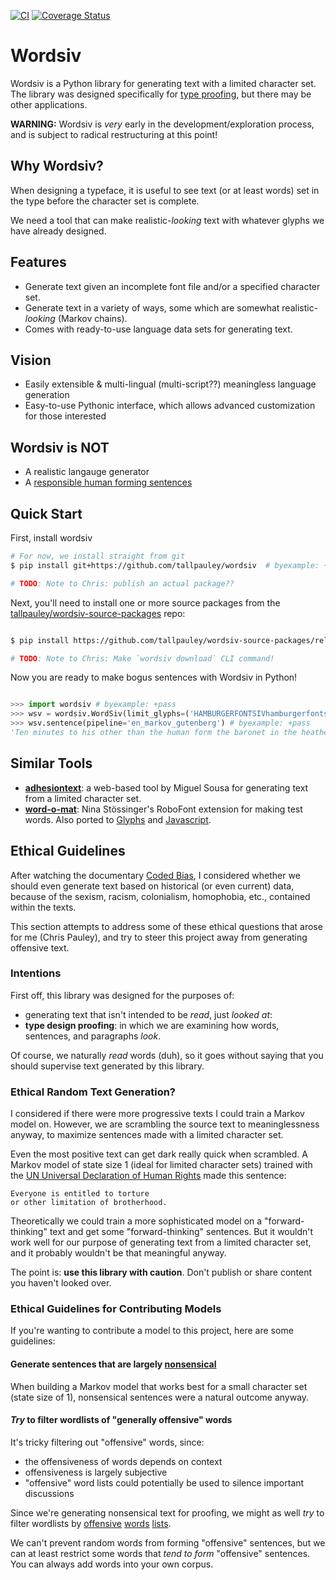[![CI](https://github.com/tallpauley/wordsiv/actions/workflows/ci.yml/badge.svg)](https://github.com/tallpauley/wordsiv/actions/workflows/ci.yml) [![Coverage Status](https://coveralls.io/repos/github/tallpauley/wordsiv/badge.svg?branch=main)](https://coveralls.io/github/tallpauley/wordsiv?branch=main)

# Wordsiv

Wordsiv is a Python library for generating text with a limited character set. The library was designed specifically for [type proofing](https://ohnotype.co/blog/proof-it), but there may be other applications.

**WARNING:** Wordsiv is *very* early in the development/exploration process, and is subject to radical restructuring at this point!

## Why Wordsiv?

When designing a typeface, it is useful to see text (or at least words) set in the type before the character set is complete.

We need a tool that can make realistic-*looking* text with whatever glyphs we have already designed.

## Features

- Generate text given an incomplete font file and/or a specified character set.
- Generate text in a variety of ways, some which are somewhat realistic-*looking* (Markov chains).
- Comes with ready-to-use language data sets for generating text.

## Vision

- Easily extensible & multi-lingual (multi-script??) meaningless language generation
- Easy-to-use Pythonic interface, which allows advanced customization for those interested

## Wordsiv is NOT

- A realistic langauge generator
- A [responsible human forming sentences](#ethical-guidelines)

## Quick Start

First, install wordsiv

```bash
# For now, we install straight from git
$ pip install git+https://github.com/tallpauley/wordsiv  # byexample: +timeout=10 +pass

# TODO: Note to Chris: publish an actual package??
```

Next, you'll need to install one or more source packages from the [tallpauley/wordsiv-source-packages](https://github.com/tallpauley/wordsiv-source-packages/releases) repo:

```bash

$ pip install https://github.com/tallpauley/wordsiv-source-packages/releases/download/en_markov_gutenberg-0.1.0/en_markov_gutenberg-0.1.0-py3-none-any.whl  # byexample: +timeout=10 +pass

# TODO: Note to Chris: Make `wordsiv download` CLI command!

```

Now you are ready to make bogus sentences with Wordsiv in Python!

```python

>>> import wordsiv # byexample: +pass
>>> wsv = wordsiv.WordSiv(limit_glyphs=('HAMBURGERFONTSIVhamburgerfontsiv')) # byexample: +pass
>>> wsv.sentence(pipeline='en_markov_gutenberg') # byexample: +pass
'Ten minutes to his other than the human form the baronet in the heathenish'
```

## Similar Tools

- **[adhesiontext](https://adhesiontext.com)**: a web-based tool by Miguel Sousa for generating text from a limited character set.
- **[word-o-mat](https://github.com/ninastoessinger/word-o-mat)**: Nina Stössinger's RoboFont extension for making test words. Also ported to [Glyphs](https://github.com/schriftgestalt/word-o-mat) and [Javascript](https://github.com/kennethormandy/word-o-mat).

## Ethical Guidelines

After watching the documentary [Coded Bias](https://www.imdb.com/title/tt11394170/), I considered whether we should even generate text based on historical (or even current) data, because of the sexism, racism, colonialism, homophobia, etc., contained within the texts.

This section attempts to address some of these ethical questions that arose for me (Chris Pauley), and try to steer this project away from generating offensive text.

### Intentions

First off, this library was designed for the purposes of:

- generating text that isn't intended to be *read*, just *looked at*:
- **type design proofing**: in which we are examining how words, sentences, and paragraphs *look*.

Of course, we naturally *read* words (duh), so it goes without saying that you should supervise text generated by this library.

### Ethical Random Text Generation?

I considered if there were more progressive texts I could train a Markov model on. However, we are scrambling the source text to meaninglessness anyway, to maximize sentences made with a limited character set.

Even the most positive text can get dark really quick when scrambled. A Markov model of state size 1 (ideal for limited character sets) trained with the [UN Universal Declaration of Human Rights](https://www.un.org/en/about-us/universal-declaration-of-human-rights) made this sentence:

```text
Everyone is entitled to torture
or other limitation of brotherhood.
```

Theoretically we could train a more sophisticated model on a "forward-thinking" text and get some "forward-thinking" sentences. But it wouldn't work well for our purpose of generating text from a limited character set, and it probably wouldn't be that meaningful anyway.

The point is: **use this library with caution**. Don't publish or share content you haven't looked over.

### Ethical Guidelines for Contributing Models

If you're wanting to contribute a model to this project, here are some guidelines:

#### Generate sentences that are largely [nonsensical](https://en.wikipedia.org/wiki/Nonsense)

When building a Markov model that works best for a small character set (state size of 1), nonsensical sentences were a natural outcome anyway.

#### *Try* to filter wordlists of "generally offensive" words

It's tricky filtering out "offensive" words, since:

- the offensiveness of words depends on context
- offensiveness is largely subjective
- "offensive" word lists could potentially be used to silence important discussions

Since we're generating nonsensical text for proofing, we might as well *try* to filter wordlists by [offensive](https://github.com/reimertz/curse-words) [words](https://github.com/MauriceButler/badwords) [lists](https://github.com/LDNOOBW/List-of-Dirty-Naughty-Obscene-and-Otherwise-Bad-Words/).

We can't prevent random words from forming "offensive" sentences, but we can at least restrict some words that *tend to form* "offensive" sentences. You can always add words into your own corpus.
